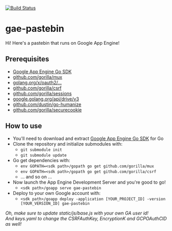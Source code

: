 [![Build Status](https://travis-ci.org/adayoung/ada-young.svg?branch=noGoogleBranch)](https://travis-ci.org/adayoung/ada-bot)

# gae-pastebin
Hi! Here's a pastebin that runs on Google App Engine!

## Prerequisites

 * [Google App Engine Go SDK](https://cloud.google.com/appengine/downloads)
 * [github.com/gorilla/mux](http://www.gorillatoolkit.org/pkg/mux)
 * [golang.org/x/oauth2/...](https://godoc.org/golang.org/x/oauth2)
 * [github.com/gorilla/csrf](http://www.gorillatoolkit.org/pkg/csrf)
 * [github.com/gorilla/sessions](http://www.gorillatoolkit.org/pkg/sessions)
 * [google.golang.org/api/drive/v3](https://godoc.org/google.golang.org/api/drive/v3)
 * [github.com/dustin/go-humanize](https://godoc.org/github.com/dustin/go-humanize)
 * [github.com/gorilla/securecookie](http://www.gorillatoolkit.org/pkg/securecookie)

## How to use

 * You'll need to download and extract [Google App Engine Go SDK](https://cloud.google.com/appengine/downloads) for Go
 * Clone the repository and initialize submodules with:
   * `git submodule init`
   * `git submodule update`
 * Go get dependencies with:
   * `env GOPATH=<sdk path>/gopath go get github.com/gorilla/mux`
   * `env GOPATH=<sdk path>/gopath go get github.com/gorilla/csrf`
   * ... and so on ...
 * Now launch the App Engine Development Server and you're good to go!
   * `<sdk path>/goapp serve gae-pastebin`
 * Deploy to your own Google account with:
   * `<sdk path>/goapp deploy -application [YOUR_PROJECT_ID] -version [YOUR_VERSION_ID] gae-pastebin`

_Oh, make sure to update static/js/base.js with your own GA user id!_  
_And keys.yaml to change the CSRFAuthKey, EncryptionK and GCPOAuthCID as well!_
